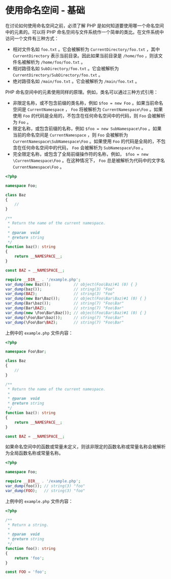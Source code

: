 # 使用命名空间 - 基础

在讨论如何使用命名空间之前，必须了解 PHP 是如何知道要使用哪一个命名空间中的元素的。可以将 PHP 命名空间与文件系统作一个简单的类比。在文件系统中访问一个文件有三种方式：

* 相对文件名如 `foo.txt` 。它会被解析为 `CurrentDirectory/foo.txt` ，其中 `CurrentDirectory` 表示当前目录。因此如果当前目录是 `/home/foo` ，则该文件名被解析为 `/home/foo/foo.txt` 。
* 相对路径名如 `SubDirectory/foo.txt` 。它会被解析为 `CurrentDirectory/SubDirectory/foo.txt` 。
* 绝对路径名如 `/main/foo.txt` 。它会被解析为 `/main/foo.txt` 。

PHP 命名空间中的元素使用同样的原理。例如，类名可以通过三种方式引用：

* 非限定名称，或不包含前缀的类名称，例如 `$foo = new Foo` 。如果当前命名空间是 `CurrentNamespace` ， `Foo` 将被解析为 `CurrentNamespace\Foo` 。如果使用 `Foo` 的代码是全局的，不包含在任何命名空间中的代码，则 `Foo` 会被解析为 `Foo` 。
* 限定名称，或包含前缀的名称，例如 `$foo = new SubNamespace\Foo` 。如果当前的命名空间是 `CurrentNamespace` ，则 `Foo` 会被解析为 `CurrentNamespace\SubNamespace\Foo` 。如果使用 `Foo` 的代码是全局的，不包含在任何命名空间中的代码， `Foo` 会被解析为 `SubNamespace\Foo` 。
* 完全限定名称，或包含了全局前缀操作符的名称，例如， `$foo = new \CurrentNamespace\Foo` 。在这种情况下， `Foo` 总是被解析为代码中的文字名 `CurrentNamespace\Foo` 。

```php
<?php

namespace Foo;

class Baz
{
    //
}

/**
 * Return the name of the current namespace.
 *
 * @param  void
 * @return string
 */
function baz(): string
{
    return __NAMESPACE__;
}

const BAZ = __NAMESPACE__;

require __DIR__ . '/example.php';
var_dump(new Baz());          // object(Foo\Baz)#1 (0) { }
var_dump(baz());              // string(3) "Foo"
var_dump(BAZ);                // string(3) "Foo"
var_dump(new Bar\Baz());      // object(Foo\Bar\Baz)#1 (0) { }
var_dump(Bar\baz());          // string(7) "Foo\Bar"
var_dump(Bar\BAZ);            // string(7) "Foo\Bar"
var_dump(new \Foo\Bar\Baz()); // object(Foo\Bar\Baz)#1 (0) { }
var_dump(\Foo\Bar\baz());     // string(7) "Foo\Bar"
var_dump(\Foo\Bar\BAZ);       // string(7) "Foo\Bar"

```

上例中的 `example.php` 文件内容：

```php
<?php

namespace Foo\Bar;

class Baz
{
    //
}

/**
 * Return the name of the current namespace.
 *
 * @param  void
 * @return string
 */
function baz(): string
{
    return __NAMESPACE__;
}

const BAZ = __NAMESPACE__;

```

如果命名空间中的函数或常量未定义，则该非限定的函数名称或常量名称会被解析为全局函数名称或常量名称。

```php
<?php

namespace Foo;

require __DIR__ . '/example.php';
var_dump(foo()); // string(3) "foo"
var_dump(FOO);   // string(3) "foo"

```

上例中的 `example.php` 文件内容：

```php
<?php

/**
 * Return a string.
 *
 * @param  void
 * @return string
 */
function foo(): string
{
    return 'foo';
}

const FOO = 'foo';

```

